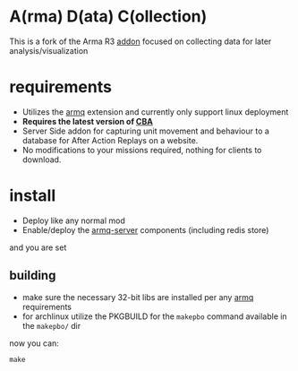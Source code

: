 A(rma) D(ata) C(ollection)
===

This is a fork of the Arma R3 [addon](https://github.com/alexcroox/R3) focused on collecting data for later analysis/visualization

# requirements

* Utilizes the [armq](https://voidedtech.network/cgit/cgit.cgi/armq/about/) extension and currently only support linux deployment
* **Requires the latest version of [CBA](https://github.com/CBATeam/CBA_A3/releases)**
* Server Side addon for capturing unit movement and behaviour to a database for After Action Replays on a website.
* No modifications to your missions required, nothing for clients to download.

# install

* Deploy like any normal mod
* Enable/deploy the [armq-server](https://voidedtech.network/cgit/cgit.cgi/armq-server/about/) components (including redis store)

and you are set

## building

* make sure the necessary 32-bit libs are installed per any [armq](https://voidedtech.network/cgit/cgit.cgi/armq/about/) requirements
* for archlinux utilize the PKGBUILD for the `makepbo` command available in the `makepbo/` dir

now you can:
```
make
```
